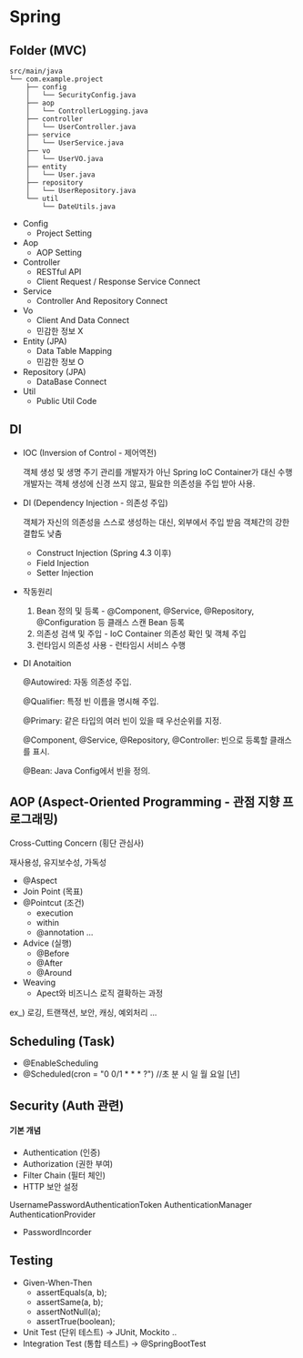 # Spring

## Folder (MVC)
```
src/main/java
└── com.example.project
    ├── config
    │   └── SecurityConfig.java
    ├── aop
    │   └── ControllerLogging.java
    ├── controller
    │   └── UserController.java
    ├── service
    │   └── UserService.java
    ├── vo
    │   └── UserVO.java
    ├── entity
    │   └── User.java
    ├── repository
    │   └── UserRepository.java
    └── util
        └── DateUtils.java
```
   - Config
     - Project Setting
   - Aop
     - AOP Setting
   - Controller
     - RESTful API
     - Client Request / Response Service Connect
   - Service
     - Controller And Repository Connect
   - Vo
     - Client And Data Connect
     - 민감한 정보 X
   - Entity (JPA)
     - Data Table Mapping
     - 민감한 정보 O
   - Repository (JPA)
     - DataBase Connect
   - Util
     - Public Util Code

  
## DI
- IOC (Inversion of Control - 제어역전)

  객체 생성 및 생명 주기 관리를 개발자가 아닌 Spring IoC Container가 대신 수행
  개발자는 객체 생성에 신경 쓰지 않고, 필요한 의존성을 주입 받아 사용.

- DI (Dependency Injection - 의존성 주입)

  객체가 자신의 의존성을 스스로 생성하는 대신, 외부에서 주입 받음
  객체간의 강한 결합도 낮춤

    - Construct Injection (Spring 4.3 이후)
    - Field Injection
    - Setter Injection
 
- 작동원리
    1. Bean 정의 및 등록 - @Component, @Service, @Repository, @Configuration 등 클래스 스캔 Bean 등록
    2. 의존성 검색 및 주입 - IoC Container 의존성 확인 및 객체 주입
    3. 런타임시 의존성 사용 - 런타임시 서비스 수행
- DI Anotaition
  
    @Autowired: 자동 의존성 주입.
  
    @Qualifier: 특정 빈 이름을 명시해 주입.
  
    @Primary: 같은 타입의 여러 빈이 있을 때 우선순위를 지정.
  
    @Component, @Service, @Repository, @Controller: 빈으로 등록할 클래스를 표시.
  
    @Bean: Java Config에서 빈을 정의.


## AOP (Aspect-Oriented Programming - 관점 지향 프로그래밍)
  Cross-Cutting Concern (횡단 관심사)

  재사용성, 유지보수성, 가독성
    
- @Aspect
- Join Point (목표)
- @Pointcut (조건)
    - execution
    - within
    - @annotation ...
- Advice (실행)
    - @Before
    - @After
    - @Around
- Weaving
    - Apect와 비즈니스 로직 결확하는 과정

ex_) 로깅, 트랜잭션, 보안, 캐싱, 예외처리 ...


## Scheduling (Task)
- @EnableScheduling
- @Scheduled(cron = "0 0/1 * * * ?")  //초 분 시 일 월 요일 [년]


## Security (Auth 관련)
#### 기본 개념
- Authentication (인증)
- Authorization (권한 부여)
- Filter Chain (필터 체인)
- HTTP 보안 설정

UsernamePasswordAuthenticationToken
AuthenticationManager
AuthenticationProvider

- PasswordIncorder

## Testing
  - Given-When-Then
      - assertEquals(a, b);
      - assertSame(a, b);
      - assertNotNull(a);
      - assertTrue(boolean);
  - Unit Test (단위 테스트) -> JUnit, Mockito .. 
  - Integration Test (통합 테스트) -> @SpringBootTest
